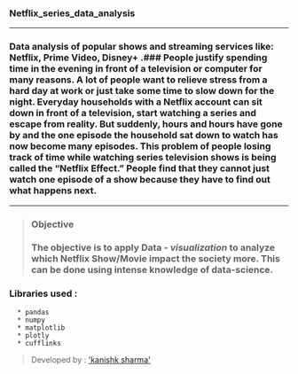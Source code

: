 ### Netflix_series_data_analysis
---
### Data analysis of popular shows and streaming services like: Netflix, Prime Video, Disney+ .### People justify spending time in the evening in front of a television or computer for many reasons. A lot of people want to relieve stress from a hard day at work or just take some time to slow down for the night. Everyday households with a Netflix account can sit down in front of a television, start watching a series and escape from reality. But suddenly, hours and hours have gone by and the one episode the household sat down to watch has now become many episodes. This problem of people losing track of time while watching series television shows is being called the “Netflix Effect.” People find that they cannot just watch one episode of a show because they have to find out what happens next.
---
> ### Objective
> ### The objective is to apply Data - *visualization* to analyze which Netflix Show/Movie impact the society more. This can be done using  intense knowledge of data-science. 

### Libraries used : 
```
  * pandas
  * numpy
  * matplotlib
  * plotly
  * cufflinks
```

> Developed by : ['kanishk sharma']('github.com/kanishksh4rma')
